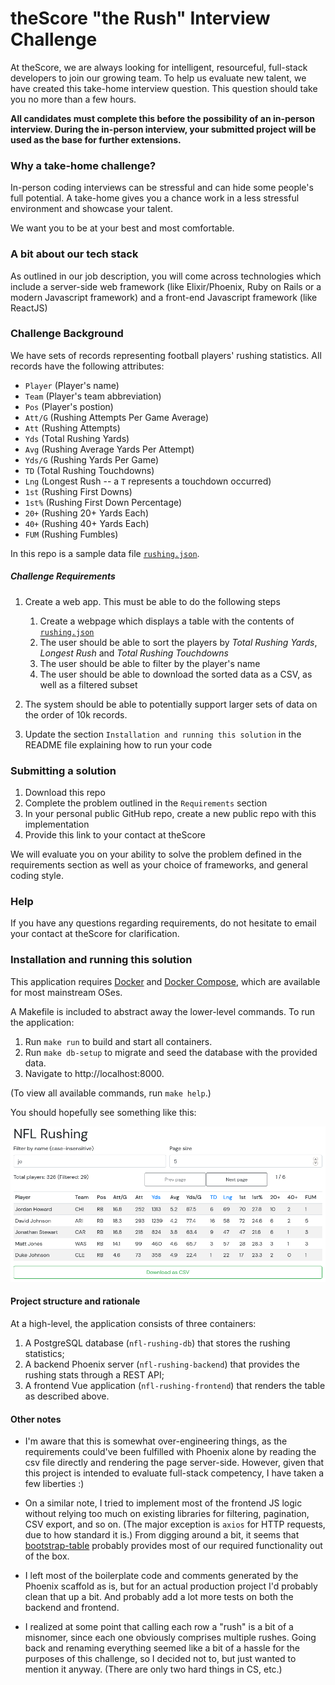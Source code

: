 # theScore "the Rush" Interview Challenge
At theScore, we are always looking for intelligent, resourceful, full-stack developers to join our growing team. To help us evaluate new talent, we have created this take-home interview question. This question should take you no more than a few hours.

**All candidates must complete this before the possibility of an in-person interview. During the in-person interview, your submitted project will be used as the base for further extensions.**

### Why a take-home challenge?
In-person coding interviews can be stressful and can hide some people's full potential. A take-home gives you a chance work in a less stressful environment and showcase your talent.

We want you to be at your best and most comfortable.

### A bit about our tech stack
As outlined in our job description, you will come across technologies which include a server-side web framework (like Elixir/Phoenix, Ruby on Rails or a modern Javascript framework) and a front-end Javascript framework (like ReactJS)

### Challenge Background
We have sets of records representing football players' rushing statistics. All records have the following attributes:
* `Player` (Player's name)
* `Team` (Player's team abbreviation)
* `Pos` (Player's postion)
* `Att/G` (Rushing Attempts Per Game Average)
* `Att` (Rushing Attempts)
* `Yds` (Total Rushing Yards)
* `Avg` (Rushing Average Yards Per Attempt)
* `Yds/G` (Rushing Yards Per Game)
* `TD` (Total Rushing Touchdowns)
* `Lng` (Longest Rush -- a `T` represents a touchdown occurred)
* `1st` (Rushing First Downs)
* `1st%` (Rushing First Down Percentage)
* `20+` (Rushing 20+ Yards Each)
* `40+` (Rushing 40+ Yards Each)
* `FUM` (Rushing Fumbles)

In this repo is a sample data file [`rushing.json`](/rushing.json).

##### Challenge Requirements
1. Create a web app. This must be able to do the following steps
    1. Create a webpage which displays a table with the contents of [`rushing.json`](/rushing.json)
    2. The user should be able to sort the players by _Total Rushing Yards_, _Longest Rush_ and _Total Rushing Touchdowns_
    3. The user should be able to filter by the player's name
    4. The user should be able to download the sorted data as a CSV, as well as a filtered subset
    
2. The system should be able to potentially support larger sets of data on the order of 10k records.

3. Update the section `Installation and running this solution` in the README file explaining how to run your code

### Submitting a solution
1. Download this repo
2. Complete the problem outlined in the `Requirements` section
3. In your personal public GitHub repo, create a new public repo with this implementation
4. Provide this link to your contact at theScore

We will evaluate you on your ability to solve the problem defined in the requirements section as well as your choice of frameworks, and general coding style.

### Help
If you have any questions regarding requirements, do not hesitate to email your contact at theScore for clarification.

### Installation and running this solution

This application requires [Docker](https://www.docker.com/) and [Docker
Compose](https://docs.docker.com/compose/), which are available for most
mainstream OSes.

A Makefile is included to abstract away the lower-level commands. To run the
application:

1. Run `make run` to build and start all containers.
2. Run `make db-setup` to migrate and seed the database with the provided data.
3. Navigate to http://localhost:8000.

(To view all available commands, run `make help`.)

You should hopefully see something like this:

![Sample](./sample.png)

#### Project structure and rationale

At a high-level, the application consists of three containers:

1. A PostgreSQL database (`nfl-rushing-db`) that stores the rushing statistics;
2. A backend Phoenix server (`nfl-rushing-backend`) that provides the rushing
  stats through a REST API;
3. A frontend Vue application (`nfl-rushing-frontend`) that renders the table as
  described above.

#### Other notes

- I'm aware that this is somewhat over-engineering things, as the requirements
  could've been fulfilled with Phoenix alone by reading the csv file directly
  and rendering the page server-side. However, given that this project is
  intended to evaluate full-stack competency, I have taken a few liberties :)

- On a similar note, I tried to implement most of the frontend JS logic without
  relying too much on existing libraries for filtering, pagination, CSV export,
  and so on. (The major exception is `axios` for HTTP requests, due to how
  standard it is.) From digging around a bit, it seems that
  [bootstrap-table](https://bootstrap-table.com/) probably provides most of our
  required functionality out of the box.

- I left most of the boilerplate code and comments generated by the Phoenix
  scaffold as is, but for an actual production project I'd probably clean that
  up a bit. And probably add a lot more tests on both the backend and frontend.

- I realized at some point that calling each row a "rush" is a bit of a
  misnomer, since each one obviously comprises multiple rushes. Going back and
  renaming everything seemed like a bit of a hassle for the purposes of this
  challenge, so I decided not to, but just wanted to mention it anyway. (There
  are only two hard things in CS, etc.)
